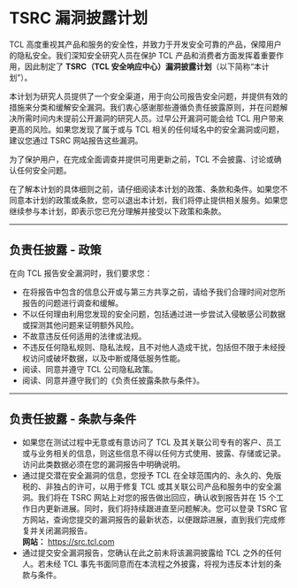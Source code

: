 # TSRC 漏洞披露计划

TCL 高度重视其产品和服务的安全性，并致力于开发安全可靠的产品，保障用户的隐私安全。我们深知安全研究人员在保护 TCL 产品和消费者方面发挥着重要作用，因此制定了 **TSRC（TCL 安全响应中心）漏洞披露计划**（以下简称“本计划”）。

本计划为研究人员提供了一个安全渠道，用于向公司报告安全问题，并提供有效的措施来分类和缓解安全漏洞。我们衷心感谢那些遵循负责任披露原则，并在问题解决所需时间内未提前公开漏洞的研究人员。过早公开漏洞可能会给 TCL 用户带来更高的风险。如果您发现了属于或与 TCL 相关的任何域名中的安全漏洞或问题，建议您通过 TSRC 网站报告这些漏洞。

为了保护用户，在完成全面调查并提供可用更新之前，TCL 不会披露、讨论或确认任何安全问题。

在了解本计划的具体细则之前，请仔细阅读本计划的政策、条款和条件。如果您不同意本计划的政策或条款，您可以退出本计划，我们将停止提供相关服务。如果您继续参与本计划，即表示您已充分理解并接受以下政策和条款。

---

## 负责任披露 - 政策

在向 TCL 报告安全漏洞时，我们要求您：

- 在将报告中包含的信息公开或与第三方共享之前，请给予我们合理时间对您所报告的问题进行调查和缓解。
- 不以任何理由利用您发现的安全问题，包括通过进一步尝试入侵敏感公司数据或探测其他问题来证明额外风险。
- 不故意违反任何适用的法律或法规。
- 不违反任何隐私规则、隐私法规，且不对他人造成干扰，包括但不限于未经授权访问或破坏数据，以及中断或降低服务性能。
- 阅读、同意并遵守 TCL 公司隐私政策。
- 阅读、同意并遵守我们的《负责任披露条款与条件》。

---

## 负责任披露 - 条款与条件

- 如果您在测试过程中无意或有意访问了 TCL 及其关联公司专有的客户、员工或与业务相关的信息，则这些信息不得以任何方式使用、披露、存储或记录。访问此类数据必须在您的漏洞报告中明确说明。
- 通过提交潜在安全漏洞的信息，您授予 TCL 在全球范围内的、永久的、免版税的、非独占的许可，以用于修复 TCL 或其关联公司产品和服务中的安全漏洞。我们将在 TSRC 网站上对您的报告做出回应，确认收到报告并在 15 个工作日内更新进展。同时，我们将持续跟进直至问题解决。您可以登录 TSRC 官方网站，查询您提交的漏洞报告的最新状态，以便跟踪进展，直到我们完成修复并关闭漏洞报告。  
  **网站：** https://src.tcl.com
- 通过提交安全漏洞报告，您确认在此之前未将该漏洞披露给 TCL 之外的任何人。若未经 TCL 事先书面同意而在本流程之外披露，将视为违反本计划的条款与条件。
